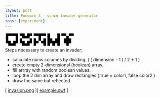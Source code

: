 ```yaml
---
layout: post
title: Funware 3 - space invader generator
tags: [experiment]
---
```

![superposition](/img/invade5.png)  
Steps necessary to create an invader:  

* calculate nums columns by dividing. ( ( dimension - 1 ) / 2 + 1 )
* create empty 2-dimensional (boolean) array.
* fill arrray with random boolean values.
* loop the 2 dim array and draw rectangles ( true = color1, false color2 )
* draw the same but reflected.  

[ [invasion.png](/img/mass_invasion.png) ][ [example.swf](/files/invader.swf) ]
